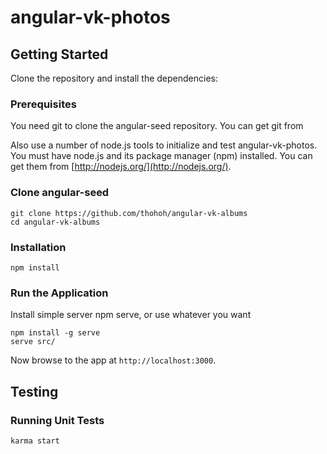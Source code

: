 # angular-vk-photos


## Getting Started

Clone the repository and install the dependencies:

### Prerequisites

You need git to clone the angular-seed repository. You can get git from

Also use a number of node.js tools to initialize and test angular-vk-photos. You must have node.js and
its package manager (npm) installed.  You can get them from [http://nodejs.org/](http://nodejs.org/).

### Clone angular-seed

```
git clone https://github.com/thohoh/angular-vk-albums
cd angular-vk-albums
```

### Installation

```
npm install
```



### Run the Application

Install simple server npm serve, or use whatever you want

```
npm install -g serve
serve src/
```

Now browse to the app at `http://localhost:3000`.




## Testing


### Running Unit Tests


```
karma start
```


